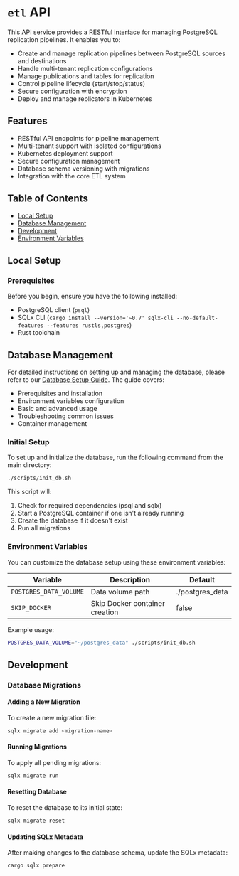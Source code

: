 # `etl` API

This API service provides a RESTful interface for managing PostgreSQL replication pipelines. It enables you to:

- Create and manage replication pipelines between PostgreSQL sources and destinations
- Handle multi-tenant replication configurations
- Manage publications and tables for replication
- Control pipeline lifecycle (start/stop/status)
- Secure configuration with encryption
- Deploy and manage replicators in Kubernetes

## Features

- RESTful API endpoints for pipeline management
- Multi-tenant support with isolated configurations
- Kubernetes deployment support
- Secure configuration management
- Database schema versioning with migrations
- Integration with the core ETL system

## Table of Contents

- [Local Setup](#local-setup)
- [Database Management](#database-management)
- [Development](#development)
- [Environment Variables](#environment-variables)

## Local Setup

### Prerequisites

Before you begin, ensure you have the following installed:

- PostgreSQL client (`psql`)
- SQLx CLI (`cargo install --version='~0.7' sqlx-cli --no-default-features --features rustls,postgres`)
- Rust toolchain

## Database Management

For detailed instructions on setting up and managing the database, please refer to our [Database Setup Guide](../../docs/database-setup.md). The guide covers:

- Prerequisites and installation
- Environment variables configuration
- Basic and advanced usage
- Troubleshooting common issues
- Container management

### Initial Setup

To set up and initialize the database, run the following command from the main directory:

```bash
./scripts/init_db.sh
```

This script will:

1. Check for required dependencies (psql and sqlx)
2. Start a PostgreSQL container if one isn't already running
3. Create the database if it doesn't exist
4. Run all migrations

### Environment Variables

You can customize the database setup using these environment variables:

| Variable               | Description                    | Default         |
| ---------------------- | ------------------------------ | --------------- |
| `POSTGRES_DATA_VOLUME` | Data volume path               | ./postgres_data |
| `SKIP_DOCKER`          | Skip Docker container creation | false           |

Example usage:

```bash
POSTGRES_DATA_VOLUME="~/postgres_data" ./scripts/init_db.sh
```

## Development

### Database Migrations

#### Adding a New Migration

To create a new migration file:

```bash
sqlx migrate add <migration-name>
```

#### Running Migrations

To apply all pending migrations:

```bash
sqlx migrate run
```

#### Resetting Database

To reset the database to its initial state:

```bash
sqlx migrate reset
```

#### Updating SQLx Metadata

After making changes to the database schema, update the SQLx metadata:

```bash
cargo sqlx prepare
```
